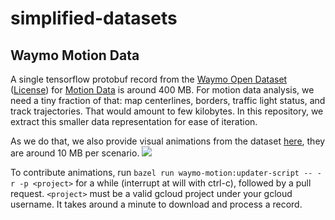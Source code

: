 # simplified-datasets

## Waymo Motion Data

A single tensorflow protobuf record from the [Waymo Open Dataset](https://github.com/waymo-research/waymo-open-dataset) ([License](https://github.com/waymo-research/waymo-open-dataset#license)) for [Motion Data](https://waymo.com/open/data/motion/) is around 400 MB. For motion data analysis, we need a tiny fraction of that: map centerlines, borders, traffic light status, and track trajectories. That would amount to few kilobytes. In this repository, we extract this smaller data representation for ease of iteration. 

As we do that, we also provide visual animations from the dataset [here](./waymo-motion/data), they are around 10 MB per scenario. 
![](./waymo-motion/data/uncompressed_scenario_training_training.tfrecord-00000-of-01000.gif)

To contribute animations, run `bazel run waymo-motion:updater-script -- -r -p <project>` for a while (interrupt at will with ctrl-c), followed by a pull request.
`<project>` must be a valid gcloud project under your gcloud username. It takes around a minute to download and process a record.
